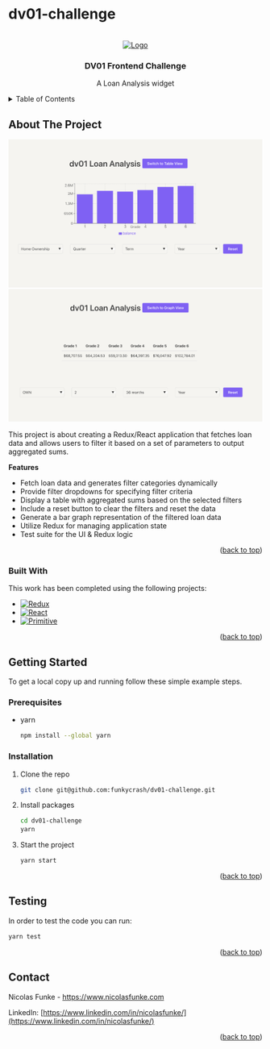 # dv01-challenge


<a name="readme-top"></a>

<!-- PROJECT LOGO -->
<br />
<div align="center">
  <a href="https://www.dv01.co/">
    <img src="https://mma.prnewswire.com/media/534039/dv01_logo_dark_720__1_Logo.jpg" alt="Logo">
  </a>

  <h3 align="center">DV01 Frontend Challenge</h3>

  <p align="center">
    A Loan Analysis widget
  </p>
</div>



<!-- TABLE OF CONTENTS -->
<details>
  <summary>Table of Contents</summary>
  <ol>
    <li>
      <a href="#about-the-project">About the project</a>
    </li>
    <li>
      <a href="#getting-started">Getting Started</a>
      <ul>
        <li><a href="#prerequisites">Prerequisites</a></li>
        <li><a href="#installation">Installation</a></li>
      </ul>
    </li>
    <li><a href="#testing">Testing</a></li>
    <li><a href="#contact">Contact</a></li>
  </ol>
</details>



<!-- ABOUT THE PROJECT -->
## About The Project

[![Product Name Screen Shot][product-graph]](https://www.dv01.co/)
[![Product Name Screen Shot][product-table]](https://www.dv01.co/)

This project is about creating a Redux/React application that fetches loan data and allows users to filter it based on a set of parameters to output aggregated sums.

**Features**

- Fetch loan data and generates filter categories dynamically
- Provide filter dropdowns for specifying filter criteria
- Display a table with aggregated sums based on the selected filters
- Include a reset button to clear the filters and reset the data
- Generate a bar graph representation of the filtered loan data
- Utilize Redux for managing application state
- Test suite for the UI & Redux logic

<p align="right">(<a href="#readme-top">back to top</a>)</p>



### Built With

This work has been completed using the following projects:

* [![Redux][Redux.js]][Redux-url]
* [![React][React.js]][React-url]
* [![Primitive][PrimitiveUI]][Primitive-url]

<p align="right">(<a href="#readme-top">back to top</a>)</p>



<!-- GETTING STARTED -->
## Getting Started

To get a local copy up and running follow these simple example steps.

### Prerequisites

* yarn
  ```sh
  npm install --global yarn
  ```

### Installation


1. Clone the repo
   ```sh
   git clone git@github.com:funkycrash/dv01-challenge.git
   ```
2. Install packages
   ```sh
   cd dv01-challenge
   yarn
   ```
3. Start the project
   ```sh
   yarn start
   ```

<p align="right">(<a href="#readme-top">back to top</a>)</p>



<!-- USAGE EXAMPLES -->
## Testing

In order to test the code you can run:
   ```sh
   yarn test
   ```

<p align="right">(<a href="#readme-top">back to top</a>)</p>


<!-- CONTACT -->
## Contact

Nicolas Funke - https://www.nicolasfunke.com

LinkedIn: [https://www.linkedin.com/in/nicolasfunke/](https://www.linkedin.com/in/nicolasfunke/)

<p align="right">(<a href="#readme-top">back to top</a>)</p>



<!-- MARKDOWN LINKS & IMAGES -->
<!-- https://www.markdownguide.org/basic-syntax/#reference-style-links -->
[dv01-logo]: documentation/logo.jpg
[product-graph]: documentation/dv01-graph.png
[product-table]: documentation/dv01-table.png
[React.js]: https://img.shields.io/badge/React-20232A?style=for-the-badge&logo=react&logoColor=61DAFB
[React-url]: https://reactjs.org/
[Redux-url]: https://redux.js.org/
[Redux.js]: https://img.shields.io/badge/Redux-593D88?style=for-the-badge&logo=redux&logoColor=white
[PrimitiveUI]: https://img.shields.io/badge/PrimitiveUI.CSS-8A2BE2
[primitive-url]: https://taniarascia.github.io/